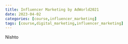 ```yaml
---
title: Influencer Marketing by AdWorld2021
date: 2023-04-02
categories: [course,influencer_marketing]
tags: [course,digital_marketing,influencer_marketing]
---
```



Nishto